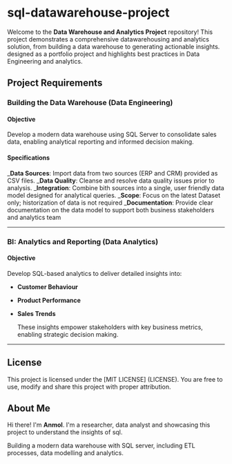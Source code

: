 # sql-datawarehouse-project

Welcome to the **Data Warehouse and Analytics Project** repository!
This project demonstrates a comprehensive datawarehousing and analytics solution, from building a data warehouse to generating actionable insights. designed as a portfolio project and highlights 
best practices in Data Engineering and analytics.

## Project Requirements

### Building the Data Warehouse (Data Engineering)

#### Objective
Develop a modern data warehouse using SQL Server to consolidate sales data, enabling analytical reporting and informed decision making.

#### Specifications
_**Data Sources**: Import data from two sources (ERP and CRM) provided as CSV files.
_**Data Quality**: Cleanse and resolve data quality issues prior to analysis.
_**Integration**: Combine bith sources into a single, user friendly data model designed for analytical queries.
_**Scope**: Focus on the latest Dataset only; historization of data is not required
_**Documentation**: Provide clear documentation on the data model to support both business stakeholders and analytics team


---

### BI: Analytics and Reporting (Data Analytics)

#### Objective
Develop SQL-based analytics to deliver detailed insights into:
- **Customer Behaviour**
- **Product Performance**
- **Sales Trends**

  These insights empower stakeholders with key business metrics, enabling strategic decision making.

---
## License
This project is licensed under the [MIT LICENSE] (LICENSE). You are free to use, modify and share this project with proper attribution.

## About Me
Hi there! I'm **Anmol**. I'm a researcher, data analyst and showcasing this project to understand the insights of sql. 


Building a modern data warehouse with SQL server, including ETL processes, data modelling and analytics.
